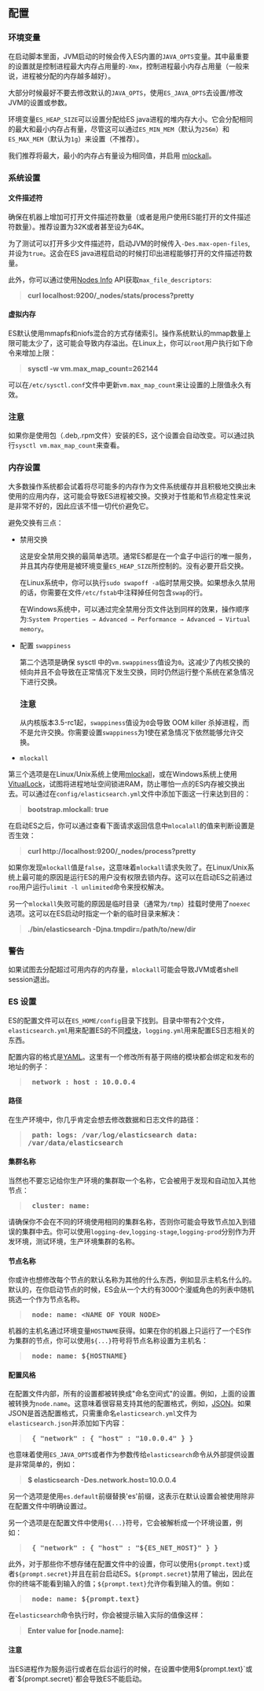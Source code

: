 ## 配置

### 环境变量

在启动脚本里面，JVM启动的时候会传入ES内置的`JAVA_OPTS`变量。其中最重要的设置就是控制进程最大内存占用量的`-Xmx`，控制进程最小内存占用量（一般来说，进程被分配的内存越多越好）。

大部分时候最好不要去修改默认的`JAVA_OPTS`，使用`ES_JAVA_OPTS`去设置/修改JVM的设置或参数。

环境变量`ES_HEAP_SIZE`可以设置分配给ES java进程的堆内存大小。它会分配相同的最大和最小内存占有量，尽管这可以通过`ES_MIN_MEM`（默认为`256m`）和`ES_MAX_MEM`（默认为`1g`）来设置（不推荐）。

我们推荐将最大，最小的内存占有量设为相同值，并启用
[mlockall](https://www.elastic.co/guide/en/elasticsearch/reference/current/setup-configuration.html#setup-configuration-memory)。

### 系统设置

#### 文件描述符

确保在机器上增加可打开文件描述符数量（或者是用户使用ES能打开的文件描述符数量）。推荐设置为32K或者甚至设为64K。

为了测试可以打开多少文件描述符，启动JVM的时候传入`-Des.max-open-files`,并设为`true`。这会在ES java进程启动的时候打印出进程能够打开的文件描述符数量。

此外，你可以通过使用[Nodes Info](https://www.elastic.co/guide/en/elasticsearch/reference/current/cluster-nodes-info.html) API获取`max_file_descriptors`:

> **curl localhost:9200/_nodes/stats/process?pretty**

#### 虚拟内存

ES默认使用mmapfs和niofs混合的方式存储索引。操作系统默认的mmap数量上限可能太少了，这可能会导致内存溢出。在Linux上，你可以`root`用户执行如下命令来增加上限：

> **sysctl -w vm.max_map_count=262144**

可以在`/etc/sysctl.conf`文件中更新`vm.max_map_count`来让设置的上限值永久有效。

### 注意

如果你是使用包（.deb,.rpm文件）安装的ES，这个设置会自动改变。可以通过执行`sysctl vm.max_map_count`来查看。

### 内存设置

大多数操作系统都会试着将尽可能多的内存作为文件系统缓存并且积极地交换出未使用的应用内存，这可能会导致ES进程被交换。交换对于性能和节点稳定性来说是非常不好的，因此应该不惜一切代价避免它。

避免交换有三点：

* 禁用交换

    这是安全禁用交换的最简单选项。通常ES都是在一个盒子中运行的唯一服务，并且其内存使用是被环境变量`ES_HEAP_SIZE`所控制的。没有必要开启交换。

    在Linux系统中，你可以执行`sudo swapoff -a`临时禁用交换。如果想永久禁用的话，你需要在文件`/etc/fstab`中注释掉任何包含`swap`的行。

    在Windows系统中，可以通过完全禁用分页文件达到同样的效果，操作顺序为:`System Properties → Advanced → Performance → Advanced → Virtual memory`。

* 配置 `swappiness`

    第二个选项是确保 sysctl 中的`vm.swappiness`值设为`0`。这减少了内核交换的倾向并且不会导致在正常情况下发生交换，同时仍然运行整个系统在紧急情况下进行交换。

    ### 注意
    
    从内核版本3.5-rc1起，`swappiness`值设为`0`会导致 OOM killer 杀掉进程，而不是允许交换。你需要设置`swappiness`为1使在紧急情况下依然能够允许交换。

* `mlockall`

第三个选项是在Linux/Unix系统上使用[mlockall](http://opengroup.org/onlinepubs/007908799/xsh/mlockall.html)，或在Windows系统上使用[VitualLock](https://msdn.microsoft.com/en-us/library/windows/desktop/aa366895%28v=vs.85%29.aspx)，试图将进程地址空间锁进RAM，防止哪怕一点的ES内存被交换出去。可以通过在`config/elasticsearch.yml`文件中添加下面这一行来达到目的：

> **bootstrap.mlockall: true**

在启动ES之后，你可以通过查看下面请求返回信息中`mlocalall`的值来判断设置是否生效：

> **curl http://localhost:9200/_nodes/process?pretty**

如果你发现`mlockall`值是`false`，这意味着`mlockall`请求失败了。在Linux/Unix系统上最可能的原因是运行ES的用户没有权限去锁内存。这可以在启动ES之前通过`roo`用户运行`ulimit -l unlimited`命令来授权解决。
    
另一个`mlockall`失败可能的原因是临时目录（通常为`/tmp`）挂载时使用了`noexec`选项。这可以在ES启动时指定一个新的临时目录来解决：

> **./bin/elasticsearch -Djna.tmpdir=/path/to/new/dir**

### 警告

如果试图去分配超过可用内存的内存量，`mlockall`可能会导致JVM或者shell session退出。

### ES 设置

ES的配置文件可以在`ES_HOME/config`目录下找到。目录中带有2个文件，`elasticsearch.yml`用来配置ES的不同[模块](https://www.elastic.co/guide/en/elasticsearch/reference/current/modules.html)，`logging.yml`用来配置ES日志相关的东西。

配置内容的格式是[YAML](http://www.yaml.org/)。这里有一个修改所有基于网络的模块都会绑定和发布的地址的例子：

> **<pre>
network :
    host : 10.0.0.4
> </pre>**

#### 路径

在生产环境中，你几乎肯定会想去修改数据和日志文件的路径：

> **<pre>
path:
  logs: /var/log/elasticsearch
  data: /var/data/elasticsearch
> </pre>**

#### 集群名称

当然也不要忘记给你生产环境的集群取一个名称，它会被用于发现和自动加入其他节点：

> **<pre>
cluster:
  name: <NAME OF YOUR CLUSTER>
> </pre>**

请确保你不会在不同的环境使用相同的集群名称，否则你可能会导致节点加入到错误的集群中去。你可以使用`logging-dev`,`logging-stage`,`logging-prod`分别作为开发环境，测试环境，生产环境集群的名称。

#### 节点名称

你或许也想修改每个节点的默认名称为其他的什么东西，例如显示主机名什么的。默认的，在你启动节点的时候，ES会从一个大约有3000个漫威角色的列表中随机挑选一个作为节点名称。

> **<pre>
node:
  name: &lt;NAME OF YOUR NODE&gt;
> </pre>**

机器的主机名通过环境变量`HOSTNAME`获得。如果在你的机器上只运行了一个ES作为集群的节点，你可以使用`${...}`符号将节点名称设置为主机名：

> **<pre>
node:
  name: ${HOSTNAME}
> </pre>**

#### 配置风格

在配置文件内部，所有的设置都被转换成"命名空间式"的设置。例如，上面的设置被转换为`node.name`。这意味着很容易支持其他的配置格式，例如，[JSON](http://www.json.org/)。如果JSON是首选配置格式，只需重命名`elasticsearch.yml`文件为`elasticsearch.json`并添加如下内容：

> **<pre>
{
    "network" : {
        "host" : "10.0.0.4"
    }
}
> </pre>**

也意味着使用`ES_JAVA_OPTS`或者作为参数传给`elasticsearch`命令从外部提供设置是非常简单的，例如：

> **$ elasticsearch -Des.network.host=10.0.0.4**

另一个选项是使用`es.default`前缀替换'es'前缀，这表示在默认设置会被使用除非在配置文件中明确设置过。

另一个选项是在配置文件中使用`${...}`符号，它会被解析成一个环境设置，例如：

> **<pre>
{
    "network" : {
        "host" : "${ES_NET_HOST}"
    }
}
> </pre>**

此外，对于那些你不想存储在配置文件中的设置，你可以使用`${prompt.text}`或者`${prompt.secret}`并且在前台启动ES。`${prompt.secret}`禁用了输出，因此在你的终端不能看到输入的值；`${prompt.text}`允许你看到输入的值。例如：

> **<pre>
node:
  name: ${prompt.text}
> </pre>**

在`elasticsearch`命令执行时，你会被提示输入实际的值像这样：

> **Enter value for [node.name]:**

#### 注意

当ES进程作为服务运行或者在后台运行的时候，在设置中使用${prompt.text}`或者`${prompt.secret}`都会导致ES不能启动。


